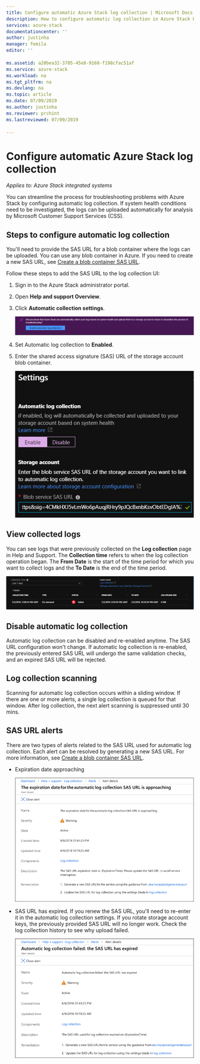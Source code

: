 ```yaml
---
title: Configure automatic Azure Stack log collection | Microsoft Docs
description: How to configure automatic log collection in Azure Stack Help + Support.
services: azure-stack
documentationcenter: ''
author: justinha
manager: femila
editor: ''

ms.assetid: a20bea32-3705-45e8-9168-f198cfac51af
ms.service: azure-stack
ms.workload: na
ms.tgt_pltfrm: na
ms.devlang: na
ms.topic: article
ms.date: 07/09/2019
ms.author: justinha
ms.reviewer: prchint
ms.lastreviewed: 07/09/2019

---
```

# Configure automatic Azure Stack log collection

*Applies to: Azure Stack integrated systems*

You can streamline the process for troubleshooting problems with Azure Stack by configuring automatic log collection. 
If system health conditions need to be investigated, the logs can be uploaded automatically for analysis by Microsoft Customer Support Services (CSS). 


## Steps to configure automatic log collection

You'll need to provide the SAS URL for a blob container where the logs can be uploaded. You can use any blob container in Azure. If you need to create a new SAS URL, see [Create a blob container SAS URL](azure-stack-create-blob-container-sas-url.md). 

Follow these steps to add the SAS URL to the log collection UI: 

1. Sign in to the Azure Stack administrator portal.
1. Open **Help and support Overview**.
1. Click **Automatic collection settings**.

   ![Screenshot shows where to enable log collection in Help and support](media/azure-stack-automatic-log-collection/azure-stack-help-overview-enable-option.png)

1. Set Automatic log collection to **Enabled**.
1. Enter the shared access signature (SAS) URL of the storage account blob container.

   ![Screenshot shows blob SAS URL](media/azure-stack-automatic-log-collection/azure-stack-enable-automatic-log-collection.png)

<!--- change the first screenshot to show the buton rather than the banner--->


## View collected logs

You can see logs that were previously collected on the **Log collection** page in Help and Support. 
The **Collection time** refers to when the log collection operation began. 
The **From Date** is the start of the time period for which you want to collect logs and the **To Date** is the end of the time period.

![Screenshot of Azure Stack log collection](media/azure-stack-automatic-log-collection/azure-stack-log-collection.png)

<!-- Replace screenshot as UI has changed to From date and to date--->


## Disable automatic log collection

Automatic log collection can be disabled and re-enabled anytime. The SAS URL configuration won't change. If automatic log collection is re-enabled, the previously entered SAS URL will undergo the same validation checks, and an expired SAS URL will be rejected. 

## Log collection scanning

Scanning for automatic log collection occurs within a sliding window. If there are one or more alerts, a single log collection is queued for that window. 
After log collection, the next alert scanning is suppressed until 30 mins. 

## SAS URL alerts

There are two types of alerts related to the SAS URL used for automatic log collection. 
Each alert can be resolved by generating a new SAS URL. 
For more information, see [Create a blob container SAS URL](azure-stack-create-blob-container-sas-url.md).

- Expiration date approaching

  ![Expiration date approaching](media/azure-stack-automatic-log-collection/alert-expiration-date.png)

- SAS URL has expired. 
  If you renew the SAS URL, you'll need to re-enter it in the automatic log collection settings. 
  If you rotate storage account keys, the previously provided SAS URL will no longer work. Check the log collection history to see why upload failed.

  ![SAS URL expired](media/azure-stack-automatic-log-collection/alert-url-expired.png)

  